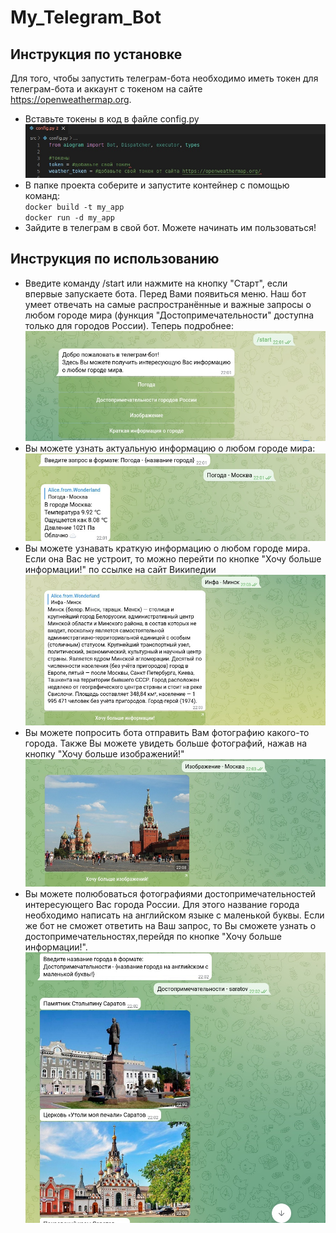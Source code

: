 # My_Telegram_Bot
## Инструкция по установке
Для того, чтобы запустить телеграм-бота необходимо иметь токен для телеграм-бота и аккаунт с токеном на сайте https://openweathermap.org.
  + Вставьте токены в код в файле config.py
  ![Image alt](https://github.com/AlisaGorbunova29/My_Telegram_Bot/raw/main/for_README.md/config.jpg)
  + В папке проекта соберите и запустите контейнер с помощью команд:  
      `docker build -t my_app`  
       `docker run -d my_app`
  + Зайдите в телеграм в свой бот. Можете начинать им пользоваться!
  
 ## Инструкция по использованию
  + Введите команду /start или нажмите на кнопку "Старт", если впервые запускаете бота. Перед Вами появиться меню. Наш бот умеет отвечать на самые распространённые и важные запросы о любом городе мира (функция "Достопримечательности" доступна только для городов России). Теперь подробнее:
    ![Image alt](https://github.com/AlisaGorbunova29/My_Telegram_Bot/raw/main/for_README.md/start.jpg)
  + Вы можете узнать актуальную информацию о любом городе мира:
    ![Image alt](https://github.com/AlisaGorbunova29/My_Telegram_Bot/raw/main/for_README.md/weather.jpg)
  + Вы можете узнавать краткую информацию о любом городе мира. Если она Вас не устроит, то можно перейти по кнопке "Хочу больше информации!" по ссылке на сайт Википедии
    ![Image alt](https://github.com/AlisaGorbunova29/My_Telegram_Bot/raw/main/for_README.md/info.jpg)
  + Вы можете попросить бота отправить Вам фотографию какого-то города. Также Вы можете увидеть больше фотографий, нажав на кнопку "Хочу больше изображений!"
  ![Image alt](https://github.com/AlisaGorbunova29/My_Telegram_Bot/raw/main/for_README.md/photo.jpg)
  + Вы можете полюбоваться фотографиями достопримечательностей интересующего Вас города России. Для этого название города необходимо написать на английском языке с маленькой буквы. Если же бот не сможет ответить на Ваш запрос, то Вы сможете узнать о достопримечательностях,перейдя по кнопке "Хочу больше информации!".
  ![Image alt](https://github.com/AlisaGorbunova29/My_Telegram_Bot/raw/main/for_README.md/atraction.jpg)
